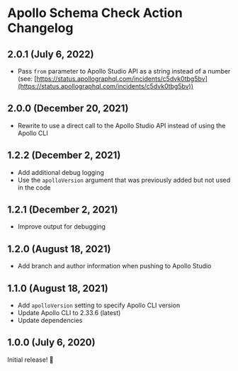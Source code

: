 # Apollo Schema Check Action Changelog

## 2.0.1 (July 6, 2022)

- Pass `from` parameter to Apollo Studio API as a string instead of a number (see: [https://status.apollographql.com/incidents/c5dvk0tbg5bv](https://status.apollographql.com/incidents/c5dvk0tbg5bv))

## 2.0.0 (December 20, 2021)

- Rewrite to use a direct call to the Apollo Studio API instead of using the Apollo CLI

## 1.2.2 (December 2, 2021)

- Add additional debug logging
- Use the `apolloVersion` argument that was previously added but not used in the code

## 1.2.1 (December 2, 2021)

- Improve output for debugging

## 1.2.0 (August 18, 2021)

- Add branch and author information when pushing to Apollo Studio

## 1.1.0 (August 18, 2021)

- Add `apolloVersion` setting to specify Apollo CLI version
- Update Apollo CLI to 2.33.6 (latest)
- Update dependencies

## 1.0.0 (July 6, 2020)

Initial release! :tada:
